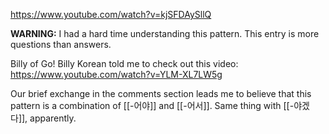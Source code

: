 https://www.youtube.com/watch?v=kjSFDAySllQ

**WARNING:** I had a hard time understanding this pattern. This entry is more questions than answers.

Billy of Go! Billy Korean told me to check out this video: https://www.youtube.com/watch?v=YLM-XL7LW5g

Our brief exchange in the comments section leads me to believe that this pattern is a combination of [[-어야]] and [[-어서]]. Same thing with [[-야겠다]], apparently.

